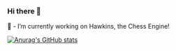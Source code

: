 ### Hi there 👋
🧙 - I’m currently working on Hawkins, the Chess Engine!

[![Anurag's GitHub stats](https://github-readme-stats.vercel.app/api?username=miguelcfsilva11)](https://github.com/anuraghazra/github-readme-stats)
<!--
**miguelcfsilva11/miguelcfsilva11** is a ✨ _special_ ✨ repository because its `README.md` (this file) appears on your GitHub profile.

Here are some ideas to get you started:

- 🔭 I’m currently working on Hawkins, the Chess Engine!
